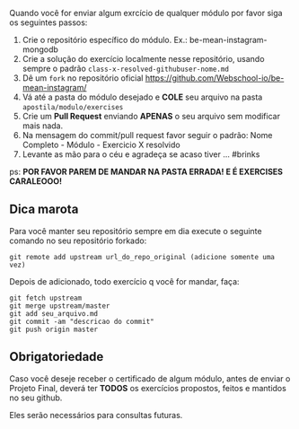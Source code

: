 

Quando você for enviar algum exrcício de qualquer módulo por favor siga os seguintes passos:

1. Crie o repositório específico do módulo. Ex.: be-mean-instagram-mongodb
2. Crie a solução do exercício localmente nesse repositório, usando sempre o padrão `class-x-resolved-githubuser-nome.md`
3. Dê um `fork` no repositório oficial https://github.com/Webschool-io/be-mean-instagram/
4. Vá até a pasta do módulo desejado e **COLE** seu arquivo na pasta `apostila/modulo/exercises`
5. Crie um **Pull Request** enviando **APENAS** o seu arquivo sem modificar mais nada.
6. Na mensagem do commit/pull request favor seguir o padrão: Nome Completo - Módulo - Exercicio X resolvido
7. Levante as mão para o céu e agradeça se acaso tiver ... #brinks

ps: **POR FAVOR PAREM DE MANDAR NA PASTA ERRADA! E É EXERCISES CARALEOOO!**

## Dica marota

Para você manter seu repositório sempre em dia execute o seguinte comando no seu repositório forkado:

```
git remote add upstream url_do_repo_original (adicione somente uma vez)
```

Depois de adicionado, todo exercício q você for mandar, faça:

```
git fetch upstream
git merge upstream/master
git add seu_arquivo.md
git commit -am "descricao do commit"
git push origin master
```

## Obrigatoriedade

Caso você deseje receber o certificado de algum módulo, antes de enviar o Projeto Final, deverá ter **TODOS** os exercícios propostos, feitos e mantidos no seu github.

Eles serão necessários para consultas futuras.